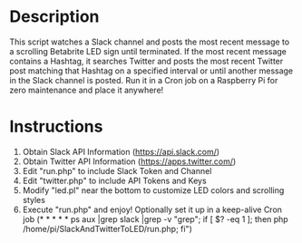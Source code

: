 # Description
This script watches a Slack channel and posts the most recent message to a scrolling Betabrite LED sign until terminated.  If the most recent message contains a Hashtag, it searches Twitter and posts the most recent Twitter post matching that Hashtag on a specified interval or until another message in the Slack channel is posted.  Run it in a Cron job on a Raspberry Pi for zero maintenance and place it anywhere!

# Instructions
1) Obtain Slack API Information (https://api.slack.com/)
2) Obtain Twitter API Information (https://apps.twitter.com/)
3) Edit "run.php" to include Slack Token and Channel
4) Edit "twitter.php" to include API Tokens and Keys
5) Modify "led.pl" near the bottom to customize LED colors and scrolling styles
6) Execute "run.php" and enjoy!  Optionally set it up in a keep-alive Cron job (* * * * * ps aux |grep slack |grep -v "grep"; if [ $? -eq 1 ]; then php /home/pi/SlackAndTwitterToLED/run.php; fi")
